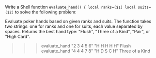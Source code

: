 Write a Shell function `evaluate_hand() {
local ranks=($1)
local suits=($2)` to solve the following problem:

Evaluate poker hands based on given ranks and suits.
The function takes two strings: one for ranks and one for suits, each value separated by spaces.
Returns the best hand type: "Flush", "Three of a Kind", "Pair", or "High Card".
>>> evaluate_hand "2 3 4 5 6" "H H H H H"
Flush
>>> evaluate_hand "4 4 4 7 8" "H D S C H"
Three of a Kind
